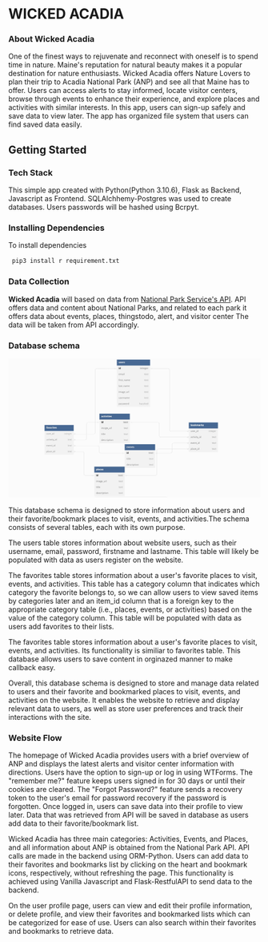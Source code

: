 # WICKED ACADIA

### About Wicked Acadia

One of the finest ways to rejuvenate and reconnect with oneself is to spend time in nature. Maine's reputation for natural beauty makes it a popular destination for nature enthusiasts. Wicked Acadia offers Nature Lovers to plan their trip to Acadia National Park (ANP) and see all that Maine has to offer.  Users can access alerts to stay informed, locate visitor centers, browse through events to enhance their experience, and explore places and activities with similar interests. In this app, users can sign-up safely and save data to view later. The app has organized file system that users can find saved data easily. 

## Getting Started

### Tech Stack 

This simple app created with Python(Python 3.10.6), Flask as Backend, Javascript as Frontend. SQLAlchhemy-Postgres was used to create databases. Users passwords will be hashed using Bcrpyt. 

### Installing Dependencies

To install dependencies
```sh
 pip3 install r requirement.txt
```

### Data Collection

**Wicked Acadia** will based on data from [National Park Service's API](https://www.nps.gov/subjects/developer/api-documentation.htm). API offers data and content about National Parks, and related to each park it offers data about events, places, thingstodo, alert, and visitor center The data will be taken from API accordingly. 

### Database schema 

![Database Schema](/static//images/capstone1-schema.jpg)

This database schema is designed to store information about users and their favorite/bookmark places to visit, events, and activities.The schema consists of several tables, each with its own purpose.

The users table stores information about website users, such as their username, email, password, firstname and lastname. This table will likely be populated with data as users register on the website.

The favorites table stores information about a user's favorite places to visit, events, and activities. This table has a category column that indicates which category the favorite belongs to,  so we can allow users to view saved items by categories later and an item_id column that is a foreign key to the appropriate category table (i.e., places, events, or activities) based on the value of the category column. This table will be populated with data as users add favorites to their lists.

The favorites table stores information about a user's favorite places to visit, events, and activities. Its functionality is similiar to favorites table. This database allows users to save content in orginazed manner to make callback easy. 

Overall, this database schema is designed to store and manage data related to users and their favorite and bookmarked places to visit, events, and activities on the website. It enables the website to retrieve and display relevant data to users, as well as store user preferences and track their interactions with the site.


### Website Flow
The homepage of Wicked Acadia provides users with a brief overview of ANP and displays the latest alerts and visitor center information with directions. Users have the option to sign-up or log in using WTForms. The "remember me?" feature keeps users signed in for 30 days or until their cookies are cleared. The "Forgot Password?" feature sends a recovery token to the user's email for password recovery if the password is forgotten. Once logged in, users can save data into their profile to view later. Data that was retrieved from API will be saved in database as users add data to their favorite/bookmark list.

Wicked Acadia has three main categories: Activities, Events, and Places, and all information about ANP is obtained from the National Park API. API calls are made in the backend using ORM-Python. Users can add data to their favorites and bookmarks list by clicking on the heart and bookmark icons, respectively, without refreshing the page. This functionality is achieved using Vanilla Javascript and Flask-RestfulAPI to send data to the backend.

On the user profile page, users can view and edit their profile information, or delete profile, and view their favorites and bookmarked lists which can be categorized for ease of use. Users can also search within their favorites and bookmarks to retrieve data.
